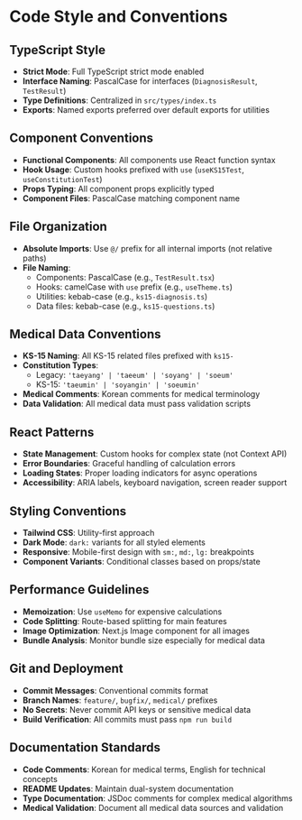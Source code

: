 # Code Style and Conventions

## TypeScript Style
- **Strict Mode**: Full TypeScript strict mode enabled
- **Interface Naming**: PascalCase for interfaces (`DiagnosisResult`, `TestResult`)
- **Type Definitions**: Centralized in `src/types/index.ts`
- **Exports**: Named exports preferred over default exports for utilities

## Component Conventions
- **Functional Components**: All components use React function syntax
- **Hook Usage**: Custom hooks prefixed with `use` (`useKS15Test`, `useConstitutionTest`)
- **Props Typing**: All component props explicitly typed
- **Component Files**: PascalCase matching component name

## File Organization
- **Absolute Imports**: Use `@/` prefix for all internal imports (not relative paths)
- **File Naming**: 
  - Components: PascalCase (e.g., `TestResult.tsx`)
  - Hooks: camelCase with `use` prefix (e.g., `useTheme.ts`)
  - Utilities: kebab-case (e.g., `ks15-diagnosis.ts`)
  - Data files: kebab-case (e.g., `ks15-questions.ts`)

## Medical Data Conventions
- **KS-15 Naming**: All KS-15 related files prefixed with `ks15-`
- **Constitution Types**: 
  - Legacy: `'taeyang' | 'taeeum' | 'soyang' | 'soeum'`
  - KS-15: `'taeumin' | 'soyangin' | 'soeumin'`
- **Medical Comments**: Korean comments for medical terminology
- **Data Validation**: All medical data must pass validation scripts

## React Patterns
- **State Management**: Custom hooks for complex state (not Context API)
- **Error Boundaries**: Graceful handling of calculation errors
- **Loading States**: Proper loading indicators for async operations
- **Accessibility**: ARIA labels, keyboard navigation, screen reader support

## Styling Conventions
- **Tailwind CSS**: Utility-first approach
- **Dark Mode**: `dark:` variants for all styled elements
- **Responsive**: Mobile-first design with `sm:`, `md:`, `lg:` breakpoints
- **Component Variants**: Conditional classes based on props/state

## Performance Guidelines
- **Memoization**: Use `useMemo` for expensive calculations
- **Code Splitting**: Route-based splitting for main features
- **Image Optimization**: Next.js Image component for all images
- **Bundle Analysis**: Monitor bundle size especially for medical data

## Git and Deployment
- **Commit Messages**: Conventional commits format
- **Branch Names**: `feature/`, `bugfix/`, `medical/` prefixes
- **No Secrets**: Never commit API keys or sensitive medical data
- **Build Verification**: All commits must pass `npm run build`

## Documentation Standards
- **Code Comments**: Korean for medical terms, English for technical concepts
- **README Updates**: Maintain dual-system documentation
- **Type Documentation**: JSDoc comments for complex medical algorithms
- **Medical Validation**: Document all medical data sources and validation